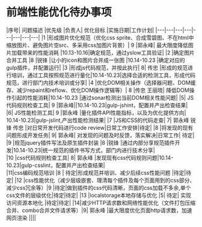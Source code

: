 # 前端性能优化待办事项            
            
|序号|  问题描述  |优先级  |负责人| 优化目标  |实施日期|工作计划|
|---|---|---|---|---|---|---|---|
|1  |形成图片优化规范（优化css sprite、合成雪碧图、不在html中缩放图片、避免图片空src、多采用css加图片背景）| 9 |郭永峰| 最大限度降低图片加载带来的性能消耗   |10.13-10.16|确定规范，通过yslow工具验证|
|2  |确定图片合并工具 |8  |锐锋 |让小的icon和图片合并成一张图 |10.14-10.23  |确定对应的gulp插件，并配置运行|
|3  |形成js代码规范，并按此执行|  8|  传忠  |形成的规范进行培训，通过工具按照规范进行量化|10.14-10.23|选择合适的检测工具，形成代码规范，进行部门内技术培训或分享|
|4  |优化DOM相关操作（选择器问题、DOM缓存、减少repaint和reflow、优化DOM操作逻辑等）|  8 |传忠 王丽晓|  降低DOM操作引起的性能消耗|10.14-10.23  |通过sonar检测出当前DOM相关性能问题|
|5| JS代码规则检查工具| 9 |郭永峰||10.14-10.23|gulp-jshint，配置并产出检查结果|
|6| JS性能检测工具| 9 |郭永峰  |量化插件API性能指标，以及为优化提供方向| 10.14-10.23|gulp-jslint,产出性能检测结果|
|7  |JS和CSS的代码走查| 7|  郭永峰 锐锋 传忠 |对日常开发代码进行code review|日常工作安排|待定|
|8  |将发现的现有问题形成开发任务|  9|  郭永峰|  对发现的问题及时反馈，落实解决|日常工作| 待定| 
|9  |规范jquery插件写法及原生插件封装  |8  |锐锋 |通过内部分享规范插件开发|10.14-10.23|统一规范的插件书写方式，部门内进行技术分享|    
|10 |css代码规则检查工具| 8|  郭永峰 |发现现有css代码规则问题|10.14-10.23|gulp-csslint，配置并产出检查结果|    
|11|css编码规范培训 |8  | 待定|形成规范并培训、减少后续css性能问题  |待定|待定|
|12 |css性能优化（减少层级嵌套、理清每个插件及每个页面用到的css部分、减少css冗余等）|9 |待定|做到插件的css代码清晰，页面的css加载不多余,单个css文件的层级优化|待定|待定|
|13 |localstorage本地存储与优化  |5| 待定| 实现访问资源本地化   |待定|待定|
|14|减少HTTP请求数和网络性能优化（文件打包压缩合并、combo合并文件请求等）|9|  郭永峰 |最大限度优化页面http请求数，加速网页渲染   ||||



